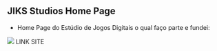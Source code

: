 ## JIKS Studios Home Page

- Home Page do Estúdio de Jogos Digitais o qual faço parte e fundei:

<div>
  <img src="https://joaodragon47.github.io/JIKStudiosHomePage/src/img/preview.png">
  <a src="https://joaodragon47.github.io/JIKStudiosHomePage/" target="_blank">LINK SITE</a>
</div>
